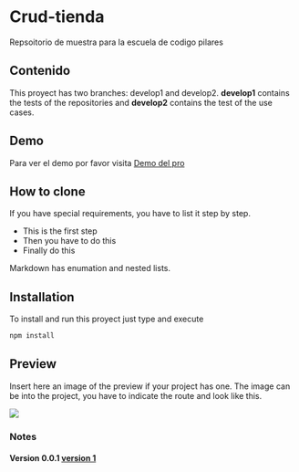 # Crud-tienda
Repsoitorio de muestra para la escuela de codigo pilares

## Contenido
This proyect has two branches: develop1 and develop2. **develop1** contains the tests of the repositories and **develop2** contains the test of the use cases.

## Demo
Para ver el demo por favor visita  [Demo del pro](https://https://github.com/GerardoMandujano/crud-tienda/edit/master/)

## How to clone
If you have special requirements, you have to list it step by step.
* This is the first step
* Then you have to do this
* Finally do this

Markdown has enumation and nested lists.

## Installation
To install and run this proyect just type and execute
```bash
npm install
```
## Preview
Insert here an image of the preview if your project has one. The image can be into the project, you have to indicate the route and look like this.

![](/preview.jpg)

### Notes
#### Version 0.0.1 [version 1](https://github.com/GerardoMandujano/crud-tienda/master)
